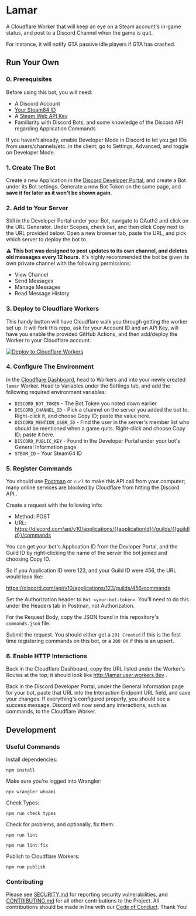 # Lamar

A Cloudflare Worker that will keep an eye on a Steam account's in-game status, and post to a Discord Channel when the game is quit.

For instance, it will notify GTA passive idle players if GTA has crashed.

## Run Your Own

### 0. Prerequisites

Before using this bot, you will need:

- A Discord Account
- [Your Steam64 ID](https://steamid.xyz/)
- A [Steam Web API Key](https://steamcommunity.com/dev/apikey)
- Familiarity with Discord Bots, and some knowledge of the Discord API regarding Application Commands

If you haven't already, enable Developer Mode in Discord to let you get IDs from users/channels/etc. in the client; go to Settings, Advanced, and toggle on Developer Mode.

### 1. Create The Bot

Create a new Application in the [Discord Developer Portal](https://discord.com/developers/applications), and create a Bot under its Bot settings. Generate a new Bot Token on the same page, and **save it for later as it won't be shown again**.

### 2. Add to Your Server

Still in the Developer Portal under your Bot, navigate to OAuth2 and click on the URL Generator. Under Scopes, check `bot`, and then click Copy next to the URL provided below. Open a new browser tab, paste the URL, and pick which server to deploy the bot to.

⚠️ **This bot was designed to post updates to its own channel, and deletes old messages every 12 hours.** It's highly recommended the bot be given its own private channel with the following permissions:

- View Channel
- Send Messages
- Manage Messages
- Read Message History

### 3. Deploy to Cloudflare Workers

This handy button will have Cloudflare walk you through getting the worker set up. It will fork this repo, ask for your Account ID and an API Key, will have you enable the provided GitHub Actions, and then add/deploy the Worker to your Cloudflare account.

[![Deploy to Cloudflare Workers](https://deploy.workers.cloudflare.com/button)](https://deploy.workers.cloudflare.com/?url=https://github.com/bachmacintosh/lamar)

### 4. Configure The Environment

In the [Cloudflare Dashboard](https://dash.cloudflare.com/), head to Workers and into your newly created `lamar` Worker. Head to Variables under the Settings tab, and add the following required environment variables:

- `DISCORD_BOT_TOKEN` - The Bot Token you noted down earlier
- `DISCORD_CHANNEL_ID` - Pick a channel on the server you added the bot to. Right-click it, and choose Copy ID; paste the value here.
- `DISCORD_MENTION_USER_ID` - Find the user in the server's member list who should be mentioned when a game quits. Right-click and choose Copy ID; paste it here.
- `DISCORD_PUBLIC_KEY` - Found in the Developer Portal under your bot's General Information page
- `STEAM_ID` - Your Steam64 ID

### 5. Register Commands

You should use [Postman](https://www.postman.com/) or `curl` to make this API call from your computer; many online services are blocked by Cloudflare from hitting the Discord API..

Create a request with the following info:

- Method: POST
- URL: https://discord.com/api/v10/applications/{{applicationId}}/guilds/{{guildId}}/commands

You can get your bot's Application ID from the Devloper Portal, and the Guild ID by right-clicking the name of the server the bot joined and choosing Copy ID.

So if you Application ID were 123, and your Guild ID were 456, the URL would look like:

https://discord.com/api/v10/applications/123/guilds/456/commands

Set the Authorization header to `Bot <your-bot-token>`. You'll need to do this under the Headers tab in Postman, not Authorization.

For the Request Body, copy the JSON found in this repository's `commands.json` file.

Submit the request. You should either get a `201 Created` if this is the first time registering commands on this bot, or a `200 OK` if this is an upsert.

### 6. Enable HTTP Interactions

Back in the Cloudflare Dashboard, copy the URL listed under the Worker's Routes at the top; it should look like http://lamar.user.workers.dev .

Back in the Discord Developer Portal, under the General Information page for your bot, paste that URL into the Interaction Endpoint URL field, and save your changes. If everything's configured properly, you should see a success message. Discord will now send any interactions, such as commands, to the Cloudflare Worker.

## Development

### Useful Commands

Install dependencies:

```shell
npm install
```

Make sure you're logged into Wrangler:

```shell
npx wrangler whoami
```

Check Types:

```shell
npm run check types
```

Check for problems, and optionally, fix them:

```shell
npm run lint
```

```shell
npm run lint:fix
```

Publish to Cloudflare Workers:

```shell
npm run publish
```

### Contributing

Please see [SECURITY.md](https://github.com/bachmacintosh/lamar/blob/main/SECURITY.md) for reporting security vulnerabilities, and [CONTRIBUTING.md](https://github.com/bachmacintosh/lamar/blob/main/CONTRIBUTING.md) for all other contributions to the Project. All contributions should be made in line with our [Code of Conduct](https://github.com/bachmacintosh/lamar/blob/main/CODE_OF_CONDUCT.md). Thank You!
